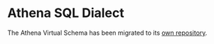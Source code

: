 # Athena SQL Dialect

The Athena Virtual Schema has been migrated to its [own repository](https://github.com/exasol/athena-virtual-schema/).